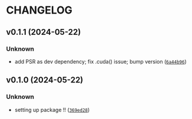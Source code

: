 # CHANGELOG



## v0.1.1 (2024-05-22)

### Unknown

* add PSR as dev dependency; fix .cuda() issue; bump version ([`6a44b96`](https://github.com/ggdna/latentmi/commit/6a44b9617d7a7d755307941d92c05834db17f23f))


## v0.1.0 (2024-05-22)

### Unknown

* setting up package !! ([`369ed28`](https://github.com/ggdna/latentmi/commit/369ed283293d550583789e604073141607751aa0))
